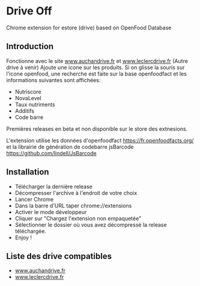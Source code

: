 # Drive Off
Chrome extension for estore (drive) based on OpenFood Database

## Introduction
Fonctionne avec le site www.auchandrive.fr et www.leclercdrive.fr (Autre drive à venir)  Ajoute une icone sur les produits. Si on glisse la souris sur l'icone openfood, une recherche est faite sur la base openfoodfact et les informations suivantes sont affichées:
* Nutriscore
* NovaLevel
* Taux nutriments
* Additifs
* Code barre

Premières releases en beta et non disponible sur le store des extnesions.

L'extension utilise les données d'openfoodfact https://fr.openfoodfacts.org/ et la librairie de génération de codebarre jsBarcode https://github.com/lindell/JsBarcode

## Installation
* Télécharger la dernière release
* Décompresser l'archive à l'endroit de votre choix
* Lancer Chrome
* Dans la barre d'URL taper chrome://extensions
* Activer le mode développeur
* Cliquer sur "Chargez l'extension non empaquetée"
* Sélectionner le dossier où vous avez décompressé la release téléchargée.
* Enjoy !

## Liste des drive compatibles
* www.auchandrive.fr
* www.leclercdrive.fr

